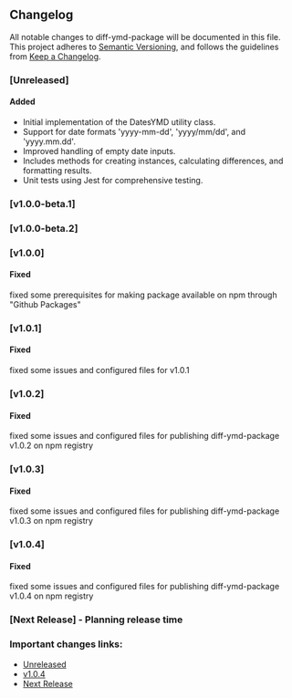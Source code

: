 ## Changelog

All notable changes to diff-ymd-package will be documented in this file. This project adheres to [Semantic Versioning](https://semver.org/spec/v2.0.0.html),
and follows the guidelines from [Keep a Changelog](https://keepachangelog.com/).

### [Unreleased]

#### Added

- Initial implementation of the DatesYMD utility class.
- Support for date formats 'yyyy-mm-dd', 'yyyy/mm/dd', and 'yyyy.mm.dd'.
- Improved handling of empty date inputs.
- Includes methods for creating instances, calculating differences, and formatting results.
- Unit tests using Jest for comprehensive testing.

### [v1.0.0-beta.1]

### [v1.0.0-beta.2]

### [v1.0.0]

#### Fixed

fixed some prerequisites for making package available on npm through "Github Packages"

### [v1.0.1]

#### Fixed

fixed some issues and configured files for v1.0.1

### [v1.0.2]

#### Fixed

fixed some issues and configured files for publishing diff-ymd-package v1.0.2 on npm registry

### [v1.0.3]

#### Fixed

fixed some issues and configured files for publishing diff-ymd-package v1.0.3 on npm registry

### [v1.0.4]

#### Fixed

fixed some issues and configured files for publishing diff-ymd-package v1.0.4 on npm registry

### [Next Release] - Planning release time

### Important changes links:

- [Unreleased](https://github.com/farhan7reza7/diff-ymd-package/compare/v1.0.4...HEAD)
- [v1.0.4](https://github.com/farhan7reza7/diff-ymd-package/releases/tag/v1.0.4)
- [Next Release](https://github.com/farhan7reza7/diff-ymd-package/milestone/2)
